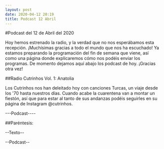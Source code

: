 ```yaml
---
layout: post
date: 2020-04-12 20:19
title: Podcast 12 Abril
---
```

#Podcast del 12 de Abril del 2020


Hoy hemos estrenado la radio, y la verdad que no nos esperábamos esta recepción. ¡Muchísimas gracias a todo el mundo que nos ha escuchado! Ya estamos preparando la programación del fin de semana que viene, así como una página donde explicaremos cómo nos podéis enviar los programas.
De momento dejamos aquí abajo los podcast de hoy.
¡Gracias otra vez!

<!--more-->

##Radio Cutrinhos Vol. 1: Anatolia

Los Cutrinhos nos han deleitado hoy con canciones Turcas, un viaje desde los '70 hasta nuestros días. Cuando acabe la cuarentena van a montar un fiestón, así que para estar al tanto de sus andanzas podéis seguirles en su página de Instagram @cutrinhos.


---Podcast----

##Paréntesis: 

--Texto--

--Podcast--
